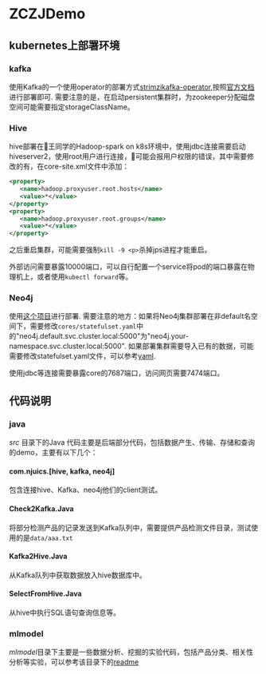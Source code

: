 # ZCZJDemo

## kubernetes上部署环境

### kafka

使用Kafka的一个使用operator的部署方式[strimzikafka-operator](https://github.com/strimzi/strimzi-kafka-operator),按照[官方文档](https://strimzi.io/docs/latest)进行部署即可.
需要注意的是，在启动persistent集群时，为zookeeper分配磁盘空间可能需要指定storageClassName。

### Hive

hive部署在王同学的Hadoop-spark on k8s环境中，使用jdbc连接需要启动hiveserver2，使用root用户进行连接，可能会报用户权限的错误，其中需要修改的有，在core-site.xml文件中添加：

``` xml
<property>
   <name>hadoop.proxyuser.root.hosts</name>
   <value>*</value>
</property>
<property>
   <name>hadoop.proxyuser.root.groups</name>
   <value>*</value>
</property>
```

之后重启集群，可能需要强制`kill -9 <p>`杀掉jps进程才能重启。

外部访问需要暴露10000端口，可以自行配置一个service将pod的端口暴露在物理机上，或者使用`kubectl forward`等。

### Neo4j

使用[这个项目](https://github.com/neo4j-contrib/kubernetes-neo4j)进行部署.
需要注意的地方：如果将Neo4j集群部署在非default名空间下，需要修改`cores/statefulset.yaml`中的"neo4j.default.svc.cluster.local:5000"为"neo4j.your-namespace.svc.cluster.local:5000".
如果部署集群需要导入已有的数据，可能需要修改statefulset.yaml文件，可以参考[yaml](yaml/kubernetes-neo4j/cores/statefulset.yaml).

使用jdbc等连接需要暴露core的7687端口，访问网页需要7474端口。

## 代码说明

### java

*src* 目录下的Java 代码主要是后端部分代码，包括数据产生、传输、存储和查询的demo，主要有以下几个：

#### com.njuics.[hive, kafka, neo4j]

包含连接hive、Kafka、neo4j他们的client测试。

#### Check2Kafka.Java

将部分检测产品的记录发送到Kafka队列中，需要提供产品检测文件目录，测试使用的是`data/aaa.txt`

#### Kafka2Hive.Java

从Kafka队列中获取数据放入hive数据库中。

#### SelectFromHive.Java

从hive中执行SQL语句查询信息等。

### mlmodel

*mlmodel*目录下主要是一些数据分析、挖掘的实验代码，包括产品分类、相关性分析等实验，可以参考该目录下的[readme](/mlmodel/README.md)
